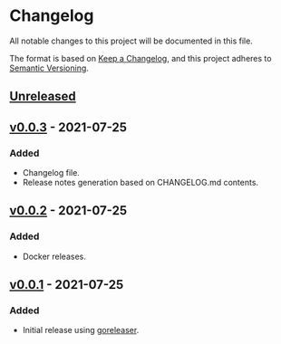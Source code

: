 # Changelog
All notable changes to this project will be documented in this file.

The format is based on [Keep a Changelog](https://keepachangelog.com/en/1.0.0/),
and this project adheres to [Semantic Versioning](https://semver.org/spec/v2.0.0.html).

## [Unreleased]

## [v0.0.3] - 2021-07-25
### Added
- Changelog file.
- Release notes generation based on CHANGELOG.md contents.


## [v0.0.2] - 2021-07-25
### Added
- Docker releases.


## [v0.0.1] - 2021-07-25
### Added
- Initial release using [goreleaser](https://github.com/goreleaser/goreleaser).


[Unreleased]: https://github.com/grdl/sample/compare/v0.0.2...HEAD
[v0.0.3]: https://github.com/grdl/sample/compare/v0.0.2...v0.0.3
[v0.0.2]: https://github.com/grdl/sample/compare/v0.0.1...v0.0.2
[v0.0.1]: https://github.com/grdl/sample/releases/tag/v0.0.1